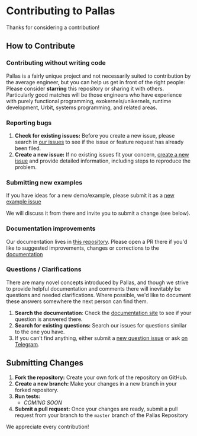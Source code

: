 # Contributing to Pallas

Thanks for considering a contribution!

## How to Contribute

### Contributing without writing code

Pallas is a fairly unique project and not necessarily suited to contribution by
the average engineer, but you can help us get in front of the right people:  
Please consider **starring** this repository or sharing it with others.
Particularly good matches will be those engineers who have experience with purely
functional programming, exokernels/unikernels, runtime development, Urbit, 
systems programming, and related areas.

### Reporting bugs

1. **Check for existing issues:** Before you create a new issue, please search in [our issues](https://github.com/operating-function/pallas/issues) to see if the issue or feature request has already been filed.
2. **Create a new issue:** If no existing issues fit your concern, [create a new issue](https://github.com/operating-function/pallas/issues/new?template=bug_report.yml) and provide detailed information, including steps to reproduce the problem.

### Submitting new examples

If you have ideas for a new demo/example, please submit it as a [new example issue](https://github.com/operating-function/pallas/issues/new?template=new_example.md)

We will discuss it from there and invite you to submit a change (see below). 

### Documentation improvements

Our documentation lives in [this repository](https://github.com/operating-function/pallas-docs). Please open a PR there if you'd like to suggested improvements, changes or corrections to the [documentation](https://vaporware.gitbook.io/pallas)

### Questions / Clarifications

There are many novel concepts introduced by Pallas, and though we strive to provide helpful documentation and comments there will inevitably be questions and needed clarifications. Where possible, we'd like to document these answers somewhere the next person can find them.

1. **Search the documentation**: Check the [documentation site](https://vaporware.gitbook.io/pallas) to see if your question is answered there.
2. **Search for existing questions:** Search our issues for questions similar to the one you have.
3. If you can't find anything, either submit a [new question issue](https://github.com/operating-function/pallas/issues/new?template=new_question.md) or ask [on Telegram](https://t.me/vaporwareNetwork). 

## Submitting Changes

1. **Fork the repository:** Create your own fork of the repository on GitHub.
2. **Create a new branch:** Make your changes in a new branch in your forked repository.
4. **Run tests:**
   - _COMING SOON_
5. **Submit a pull request:** Once your changes are ready, submit a pull request from your branch to the `master` branch of the Pallas Repository

We appreciate every contribution!
